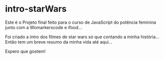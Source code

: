 # intro-starWars  
Este é o Projeto final feito para o curso de JavaScript do potência feminina junto com a Womarkerscode e ifood... 

Foi criado a intro dos filmes de star wars só que contando a minha história... Então tem um breve resumo da minha vida até aqui... 

Espero que gostem! 
